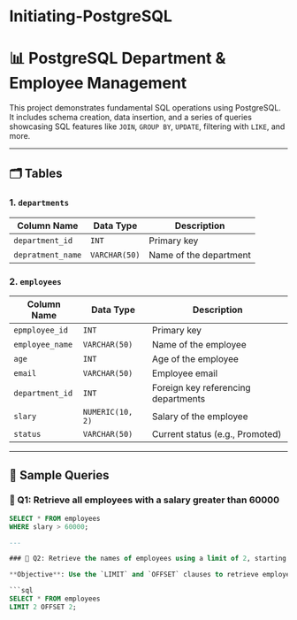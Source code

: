 # Initiating-PostgreSQL

# 📊 PostgreSQL Department & Employee Management

This project demonstrates fundamental SQL operations using PostgreSQL. It includes schema creation, data insertion, and a series of queries showcasing SQL features like `JOIN`, `GROUP BY`, `UPDATE`, filtering with `LIKE`, and more.

---

## 🗂️ Tables

### 1. `departments`
| Column Name      | Data Type     | Description              |
|------------------|---------------|--------------------------|
| `department_id`  | `INT`         | Primary key              |
| `depratment_name`| `VARCHAR(50)` | Name of the department   |

### 2. `employees`
| Column Name      | Data Type        | Description                          |
|------------------|------------------|--------------------------------------|
| `epmployee_id`   | `INT`            | Primary key                          |
| `employee_name`  | `VARCHAR(50)`    | Name of the employee                 |
| `age`            | `INT`            | Age of the employee                  |
| `email`          | `VARCHAR(50)`    | Employee email                       |
| `department_id`  | `INT`            | Foreign key referencing departments  |
| `slary`          | `NUMERIC(10, 2)` | Salary of the employee               |
| `status`         | `VARCHAR(50)`    | Current status (e.g., Promoted)      |

---

## 🧪 Sample Queries

### 🔹 Q1: Retrieve all employees with a salary greater than 60000
```sql
SELECT * FROM employees
WHERE slary > 60000;

---

### 🔹 Q2: Retrieve the names of employees using a limit of 2, starting from the 3rd employee.

**Objective**: Use the `LIMIT` and `OFFSET` clauses to retrieve employee records starting from the 3rd employee, limiting the result to 2 employees.

```sql
SELECT * FROM employees
LIMIT 2 OFFSET 2;

